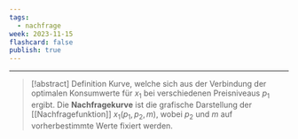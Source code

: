 ```yaml
---
tags:
  - nachfrage
week: 2023-11-15
flashcard: false
publish: true
---
```

***

> [!abstract] Definition
> Kurve, welche sich aus der Verbindung der optimalen Konsumwerte für $x_{1}$ bei verschiedenen Preisniveaus $p_{1}$ ergibt. Die **Nachfragekurve** ist die grafische Darstellung der [[Nachfragefunktion]] $x_{1}(p_{1}, p_{2}, m)$, wobei $p_{2}$ und $m$ auf vorherbestimmte Werte fixiert werden.


